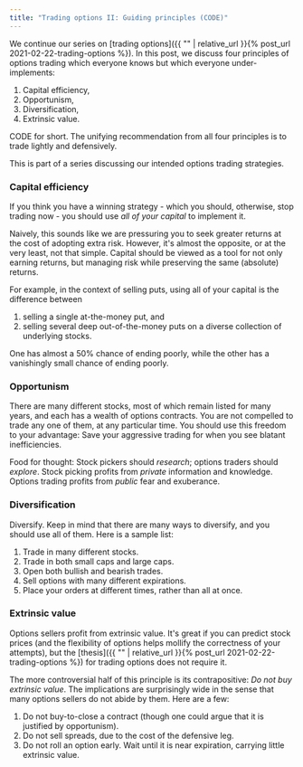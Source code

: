 ```yaml
---
title: "Trading options II: Guiding principles (CODE)"
---
```


We continue our series on [trading options]({{ "" | relative_url }}{% post_url 2021-02-22-trading-options %}). In this post, we discuss four principles of options trading which everyone knows but which everyone under-implements:

1. Capital efficiency,
2. Opportunism,
3. Diversification,
4. Extrinsic value.

CODE for short. The unifying recommendation from all four principles is to trade lightly and defensively.

This is part of a series discussing our intended options trading strategies.

### Capital efficiency

If you think you have a winning strategy - which you should, otherwise, stop trading now - you should use _all of your capital_ to implement it. 

Naively, this sounds like we are pressuring you to seek greater returns at the cost of adopting extra risk. However, it's almost the opposite, or at the very least, not that simple. Capital should be viewed as a tool for not only earning returns, but managing risk while preserving the same (absolute) returns. 

For example, in the context of selling puts, using all of your capital is the difference between 

1. selling a single at-the-money put, and 
2. selling several deep out-of-the-money puts on a diverse collection of underlying stocks.

One has almost a 50% chance of ending poorly, while the other has a vanishingly small chance of ending poorly.

### Opportunism

There are many different stocks, most of which remain listed for many years, and each has a wealth of options contracts. You are not compelled to trade any one of them, at any particular time. You should use this freedom to your advantage: Save your aggressive trading for when you see blatant inefficiencies.

Food for thought: Stock pickers should _research_; options traders should _explore_. Stock picking profits from _private_ information and knowledge. Options trading profits from _public_ fear and exuberance.

### Diversification

Diversify. Keep in mind that there are many ways to diversify, and you should use all of them. Here is a sample list:

1. Trade in many different stocks.
2. Trade in both small caps and large caps.
3. Open both bullish and bearish trades.
4. Sell options with many different expirations.
5. Place your orders at different times, rather than all at once.

### Extrinsic value

Options sellers profit from extrinsic value. It's great if you can predict stock prices (and the flexibility of options helps mollify the correctness of your attempts), but the [thesis]({{ "" | relative_url }}{% post_url 2021-02-22-trading-options %}) for trading options does not require it.

The more controversial half of this principle is its contrapositive: _Do not buy extrinsic value_. The implications are surprisingly wide in the sense that many options sellers do not abide by them. Here are a few:

1. Do not buy-to-close a contract (though one could argue that it is justified by opportunism). 
2. Do not sell spreads, due to the cost of the defensive leg.
3. Do not roll an option early. Wait until it is near expiration, carrying little extrinsic value.
